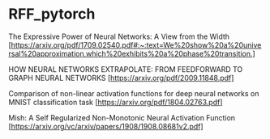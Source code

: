 # RFF_pytorch

The Expressive Power of Neural Networks: A View from the Width [https://arxiv.org/pdf/1709.02540.pdf#:~:text=We%20show%20a%20universal%20approximation,which%20exhibits%20a%20phase%20transition.]

HOW NEURAL NETWORKS EXTRAPOLATE: FROM FEEDFORWARD TO GRAPH NEURAL NETWORKS
[https://arxiv.org/pdf/2009.11848.pdf]

Comparison of non-linear activation functions for deep neural networks on MNIST classification task
[https://arxiv.org/pdf/1804.02763.pdf]

Mish: A Self Regularized Non-Monotonic Neural Activation Function
[https://arxiv.org/vc/arxiv/papers/1908/1908.08681v2.pdf]

